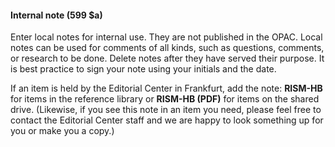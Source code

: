 #### **Internal note (599 $a)** 

Enter local notes for internal use. They are not published in the OPAC. Local notes can be used for comments of all kinds, such as questions, comments, or research to be done. Delete notes after they have served their purpose. It is best practice to sign your note using your initials and the date. 

If an item is held by the Editorial Center in Frankfurt, add the note: **RISM-HB** for items in the reference library or **RISM-HB (PDF)** for items on the shared drive. (Likewise, if you see this note in an item you need, please feel free to contact the Editorial Center staff and we are happy to look something up for you or make you a copy.)
